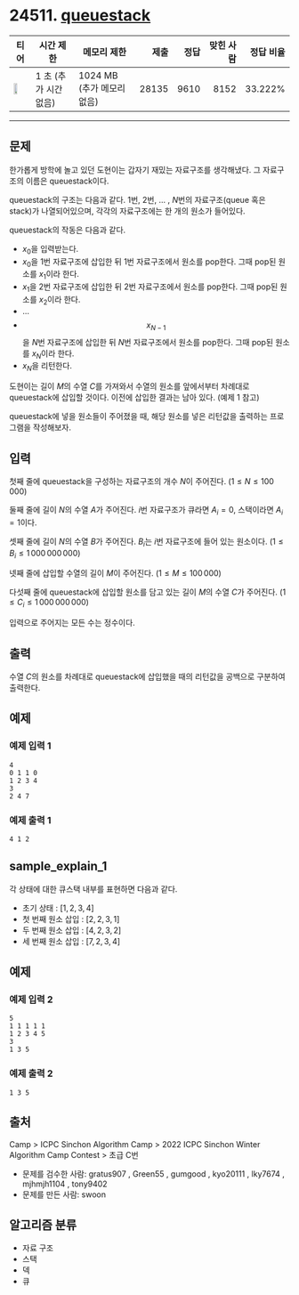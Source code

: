 # 24511. [queuestack](https://www.acmicpc.net/problem/24511)

| 티어 | 시간 제한 | 메모리 제한 | 제출 | 정답 | 맞힌 사람 | 정답 비율 |
|---|---|---|---:|---:|---:|---:|
| <img src="https://static.solved.ac/tier_small/8.svg" width="50%" /> | 1 초 (추가 시간 없음) | 1024 MB (추가 메모리 없음) | 28135 | 9610 | 8152 | 33.222% |

---

## 문제

한가롭게 방학에 놀고 있던 도현이는 갑자기 재밌는 자료구조를 생각해냈다. 그 자료구조의 이름은 queuestack이다.

queuestack의 구조는 다음과 같다. $1$번, $2$번, ... , $N$번의 자료구조(queue 혹은 stack)가 나열되어있으며, 각각의 자료구조에는 한 개의 원소가 들어있다.

queuestack의 작동은 다음과 같다.

- $x_0$을 입력받는다.
- $x_0$을 $1$번 자료구조에 삽입한 뒤 $1$번 자료구조에서 원소를 pop한다. 그때 pop된 원소를 $x_1$이라 한다.
- $x_1$을 $2$번 자료구조에 삽입한 뒤 $2$번 자료구조에서 원소를 pop한다. 그때 pop된 원소를 $x_2$이라 한다.
- ...
- $$x_{N-1}$$을 $N$번 자료구조에 삽입한 뒤 $N$번 자료구조에서 원소를 pop한다. 그때 pop된 원소를 $x_N$이라 한다.
- $x_N$을 리턴한다.

도현이는 길이 $M$의 수열 $C$를 가져와서 수열의 원소를 앞에서부터 차례대로 queuestack에 삽입할 것이다. 이전에 삽입한 결과는 남아 있다. (예제 $1$ 참고)

queuestack에 넣을 원소들이 주어졌을 때, 해당 원소를 넣은 리턴값을 출력하는 프로그램을 작성해보자.

## 입력

첫째 줄에 queuestack을 구성하는 자료구조의 개수 $N$이 주어진다. ($1 \leq N \leq 100\,000$)

둘째 줄에 길이 $N$의 수열 $A$가 주어진다. $i$번 자료구조가 큐라면 $A_i = 0$, 스택이라면 $A_i = 1$이다.

셋째 줄에 길이 $N$의 수열 $B$가 주어진다. $B_i$는 $i$번 자료구조에 들어 있는 원소이다. ($1 \leq B_i \leq 1\,000\,000\,000$)

넷째 줄에 삽입할 수열의 길이 $M$이 주어진다. ($1 \leq M \leq 100\,000$)

다섯째 줄에 queuestack에 삽입할 원소를 담고 있는 길이 $M$의 수열 $C$가 주어진다. ($1 \leq C_i \leq 1\,000\,000\,000$)

입력으로 주어지는 모든 수는 정수이다.

## 출력

수열 $C$의 원소를 차례대로 queuestack에 삽입했을 때의 리턴값을 공백으로 구분하여 출력한다.

## 예제

### 예제 입력 1

```
4
0 1 1 0
1 2 3 4
3
2 4 7
```

### 예제 출력 1

```
4 1 2
```

## sample_explain_1

각 상태에 대한 큐스택 내부를 표현하면 다음과 같다.

- 초기 상태 : $[1, 2, 3, 4]$
- 첫 번째 원소 삽입 : $[2, 2, 3, 1]$
- 두 번째 원소 삽입 : $[4, 2, 3, 2]$
- 세 번째 원소 삽입 : $[7, 2, 3, 4]$

## 예제

### 예제 입력 2

```
5
1 1 1 1 1
1 2 3 4 5
3
1 3 5
```

### 예제 출력 2

```
1 3 5
```

## 출처

Camp
\> 
ICPC Sinchon Algorithm Camp
\> 
2022 ICPC Sinchon Winter Algorithm Camp Contest
\> 
초급
C번

- 문제를 검수한 사람: gratus907 , Green55 , gumgood , kyo20111 , lky7674 , mjhmjh1104 , tony9402
- 문제를 만든 사람: swoon

## 알고리즘 분류

- 자료 구조
- 스택
- 덱
- 큐

